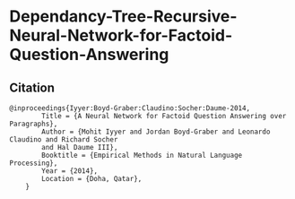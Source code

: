# Dependancy-Tree-Recursive-Neural-Network-for-Factoid-Question-Answering

Citation
---------------------------------------------------------------------------------------------------
    @inproceedings{Iyyer:Boyd-Graber:Claudino:Socher:Daume-2014,
            Title = {A Neural Network for Factoid Question Answering over Paragraphs},
            Author = {Mohit Iyyer and Jordan Boyd-Graber and Leonardo Claudino and Richard Socher 
            and Hal Daume III},
            Booktitle = {Empirical Methods in Natural Language Processing},
            Year = {2014},
            Location = {Doha, Qatar},
        }
